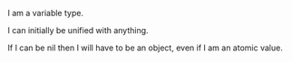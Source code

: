 I am a variable type.

I can initially be unified with anything.

If I can be nil then I will have to be an object, even if I am an atomic value.